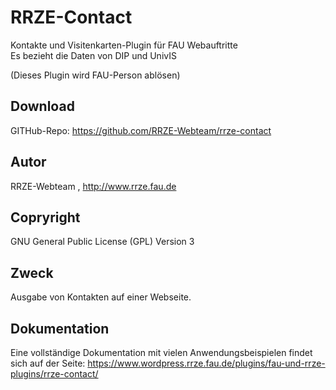 # RRZE-Contact

Kontakte und Visitenkarten-Plugin für FAU Webauftritte  
Es bezieht die Daten von DIP und UnivIS

(Dieses Plugin wird FAU-Person ablösen)

## Download 

GITHub-Repo: https://github.com/RRZE-Webteam/rrze-contact


## Autor 
RRZE-Webteam , http://www.rrze.fau.de

## Copryright

GNU General Public License (GPL) Version 3


## Zweck 

Ausgabe von Kontakten auf einer Webseite.


## Dokumentation

Eine vollständige Dokumentation mit vielen Anwendungsbeispielen findet sich auf der Seite: 
https://www.wordpress.rrze.fau.de/plugins/fau-und-rrze-plugins/rrze-contact/


